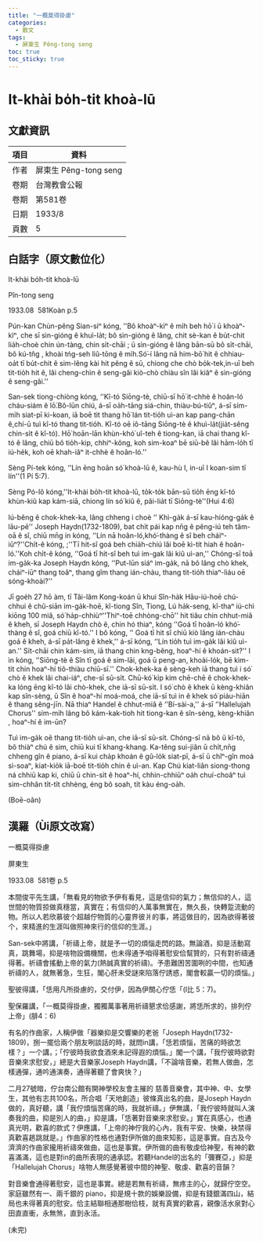 ```yaml
---
title: "一概莫得掛慮"
categories:
  - 散文
tags:
  - 屏東生 Pêng-tong seng
toc: true
toc_sticky: true
---
```


# It-khài bo̍h-tit khoà-lū

## 文獻資訊

| 項目 | 資料 |
|---|---|
| 作者 | 屏東生 Pêng-tong seng |
| 卷期 | 台灣教會公報 |
| 卷期 | 第581卷 |
| 日期 | 1933/8 |
| 頁數 | 5 |

## 白話字（原文數位化）

It-khài bo̍h-tit khoà-lū

Pîn-tong seng

1933.08  581Koàn p.5

Pún-kan Chùn-pêng Sian-siⁿ kóng, ‘'Bô khoàⁿ-kìⁿ ê mi̍h beh hō͘ i ū khoàⁿ-kìⁿ, che sī sìn-gióng ê khuì-la̍t; bô sìn-gióng ê lâng, chit sè-kan ê bu̍t-chit lia̍h-choè chin ún-tàng, chin si̍t-chāi ; ū sìn-gióng ê lâng bān-sū bô si̍t-chāi, bô kú-tn̂g , khoài tńg-seh liû-tōng ê mi̍h.Só͘-í lâng nā him-bō͘ hit ê chhiau-oa̍t tī bu̍t-chit ê sim-lêng kài hit pêng ê sū, chiong che chò bo̍k-tek,in-uī beh tit-tio̍h hit ê, lâi cheng-chìn ê seng-gâi kiò-chò chiàu sîn lâi kiâⁿ ê sìn-gióng ê seng-gâi.''

San-sek tiong-chiòng kóng, ‘'Kî-tó Siōng-tè, chiū-sī hō͘ it-chhè ê hoân-ló cháu-siám ê lō͘.Bô-lūn chiú, á-sī oa̍h-tāng siá-chin, thiàu-bú-tiûⁿ, á-sī sím-mi̍h siat-pī ki-koan, iā boē tit thang hō͘ lán tit-tio̍h uì-an kap pang-chān ê,chí-ū tuì kî-tó thang tit-tio̍h. Kî-tó oē iô-tāng Siōng-tè ê khuì-la̍t(jia̍t-sêng chin-si̍t ê kî-tó). Hō͘ hoān-lān khùn-khó͘ uî-teh ê tiong-kan, iā chai thang kî-tó ê lâng, chiū bô tio̍h-kip, chhiⁿ-kông, koh sim-koaⁿ bē siū-bê lâi hām-lo̍h tī iú-he̍k, koh oē khah-iâⁿ it-chhè ê hoân-ló.''

Sèng Pí-tek kóng, ‘'Lín ēng hoān só͘ khoà-lū ê, kau-hù I, in-uī I koan-sim tī lín''(1 Pí 5:7).

Sèng Pó-lô kóng,''It-khài bo̍h-tit khoà-lū, to̍k-to̍k bān-sū tio̍h ēng kî-tó khùn-kiû kap kám-siā, chiong lín só͘ kiû ê, pâi-lia̍t tī Siōng-tè''(Hui 4:6)

Iú-bêng ê chok-khek-ka, lâng chheng i choè ‘' Khì-ga̍k á-sī kau-hióng-ga̍k ê lāu-pē'' Joseph Haydn(1732-1809), bat chi̍t pái kap nn̄g ê pêng-iú teh tâm-oā ê sî, chiū mn̄g in kóng, ‘'Lín nā hoân-ló,khó͘-thàng ê sî beh cháiⁿ-iūⁿ?''Chi̍t-ê kóng, ;''Tī hit-sî goá beh chia̍h-chiú lâi boē kì-tit hiah ê hoân-ló.''Koh chi̍t-ê kóng, ‘'Goá tī hit-sî beh tuì im-gak lâi kiû uì-an,'' Chóng-sī toā im-ga̍k-ka Joseph Haydn kóng, ‘'Put-lūn siáⁿ im-ga̍k, nā bô lâng chò khek, cháiⁿ-iūⁿ thang toâⁿ, thang gîm thang ián-chàu, thang tit-tio̍h thiaⁿ-liáu oē sóng-khoài?''

Jī goe̍h 27 hō àm, tī Tâi-lâm Kong-koán ū khui Sîn-ha̍k Hāu-iú-hoē chú-chhui ê chû-siān im-ga̍k-hoē, kî-tiong Sîn, Tiong, Lú ha̍k-seng, kî-thaⁿ iú-chì kiōng 100 miâ, só͘ ha̍p-chhiùⁿ''Thiⁿ-toē chhòng-chō'' hit tiâu chin chhut-miâ ê kheh, sī Joseph Haydn chò ê, chin hó thiaⁿ, kóng ‘'Goá tī hoân-ló khó͘-thàng ê sî, goá chiū kî-tó.'' I bô kóng, ‘' Goá tī hit sî chiū kiò lâng ián-chàu goá ê kheh, á-sī pa̍t-lâng ê khek,'' á-sī kóng, ‘'Lín tio̍h tuì im-ga̍k lâi kiû uì-an.'' Si̍t-chāi chin kám-sim, iā thang chin kng-bêng, hoaⁿ-hí ê khoán-sit?'' I ìn kóng, ‘'Siōng-tè ê Sîn tī goá ê sim-lāi, goá ū peng-an, khoài-lo̍k, bē kìm-tit chin hoaⁿ-hí tiô-thiàu chiū-sī.'' Chok-khek-ka ê sèng-keh iā thang tuì i só͘ chò ê khek lâi chai-iáⁿ, che-sī sū-si̍t. Chū-kó͘ ki̍p kim chē-chē ê chok-khek-ka lóng ēng kî-tó lâi chò-khek, che iā-sī sū-si̍t. I só͘ chò ê khek ū kèng-khiân kap sîn-sèng, ū Sîn ê hoaⁿ-hí moá-moá, che iā-sī tuì in ê khek só͘ piáu-hiān ê thang sêng-jīn. Nā thiaⁿ Handel ê chhut-miâ ê ‘'Bí-sài-a,'' á-sī ‘'Hallelujah Chorus'' sím-mi̍h lâng bô kám-kak-tioh hit tiong-kan ê sîn-sèng, kèng-khiân , hoaⁿ-hí ê im-ūn?

Tuì im-ga̍k oē thang tit-tio̍h uì-an, che iā-sī sū-si̍t. Chóng-sī nā bô ū kî-tó, bô thiàⁿ chú ê sim, chiū kui tī khang-khang. Ka-têng sui-jiân ū chi̍t,nn̄g chheng gîn ê piano, á-sī kui cha̍p khoán ê gû-lo̍k siat-pī, á-sī ū chîⁿ-gîn moá sì-soaⁿ, kiat-kio̍k iā-boē tit-tio̍h chin ê uì-an. Kap Chú kiat-liân siong-thong ná chhiū kap ki, chiū ū chin-si̍t ê hoaⁿ-hí, chhin-chhiūⁿ oa̍h chuí-choâⁿ tuì sim-chhân ti̍t-ti̍t chhèng, éng bô soah, ti̍t kàu éng-oa̍h.

(Boē-oân)

## 漢羅（Ùi原文改寫）

一概莫得掛慮

屏東生

1933.08  581卷 p.5

本間俊平先生講，「無看見的物欲予伊有看見，這是信仰的氣力；無信仰的人，這世間的物質掠做真穩當，真實在；有信仰的人萬事無實在，無久長，快轉踅流動的物。所以人若欣慕彼个超越佇物質的心靈界彼爿的事，將這做目的，因為欲得著彼个，來精進的生涯叫做照神來行的信仰的生涯。」

San-sek中將講，「祈禱上帝，就是予一切的煩惱走閃的路。無論酒，抑是活動寫真，跳舞場，抑是啥物設備機關，也未得通予咱得著慰安佮幫贊的，只有對祈禱通得著。祈禱會搖動上帝的氣力(熱誠真實的祈禱)。予患難困苦圍咧的中間，也知通祈禱的人，就無著急，生狂，閣心肝未受謎來陷落佇誘惑，閣會較贏一切的煩惱。」

聖彼得講，「恁用凡所掛慮的，交付伊，因為伊關心佇恁「(I比 5：7)。

聖保羅講，「一概莫得掛慮，獨獨萬事著用祈禱懇求佮感謝，將恁所求的，排列佇上帝」(腓4：6)

有名的作曲家，人稱伊做「器樂抑是交響樂的老爸「Joseph Haydn(1732-1809)，捌一擺佮兩个朋友咧談話的時，就問in講，「恁若煩惱，苦痛的時欲怎樣？」一个講，；「佇彼時我欲食酒來未記得遐的煩惱。」閣一个講，「我佇彼時欲對音樂來求慰安，」總是大音樂家Joseph Haydn講，「不論啥音樂，若無人做曲，怎樣通彈，通吟通演奏，通得著聽了會爽快？」

二月27號暗，佇台南公館有開神學校友會主摧的 慈善音樂會，其中神、中、女學生，其他有志共100名，所合唱「天地創造」彼條真出名的曲，是Joseph Haydn做的，真好聽，講「我佇煩惱苦痛的時，我就祈禱。」伊無講，「我佇彼時就叫人演奏我的曲，抑是別人的曲，」抑是講，「恁著對音樂來求慰安。」實在真感心，也通真光明，歡喜的款式？伊應講，「上帝的神佇我的心內，我有平安、快樂，袂禁得真歡喜趒跳就是。」作曲家的性格也通對伊所做的曲來知影，這是事實。自古及今濟濟的作曲家攏用祈禱來做曲，這也是事實。伊所做的曲有敬虔佮神聖，有神的歡喜滿滿，這也是對in的曲所表現的通承認。若聽Handel的出名的「彌賽亞，」抑是「Hallelujah Chorus」啥物人無感覺著彼中間的神聖、敬虔、歡喜的音韻？

對音樂會通得著慰安，這也是事實。總是若無有祈禱，無疼主的心，就歸佇空空。家庭雖然有一、兩千銀的 piano，抑是規十款的娛樂設備，抑是有錢銀滿四山，結局也未得著真的慰安。佮主結聯相通那樹佮枝，就有真實的歡喜，親像活水泉對心田直直衝，永無煞，直到永活。

(未完)
